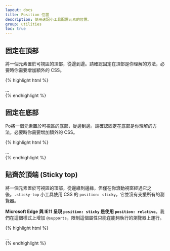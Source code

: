 ```yaml
---
layout: docs
title: Position 位置
description: 使用速記小工具配置元素的位置。
group: utilities
toc: true
---
```


## 固定在頂部

將一個元素置於可視區的頂部，從邊到邊。請確認固定在頂部是你理解的方法，必要時你需要增加額外的 CSS。

{% highlight html %}
<div class="fixed-top">...</div>
{% endhighlight %}

## 固定在底部

Po將一個元素置於可視區的底部，從邊到邊。請確認固定在底部是你理解的方法，必要時你需要增加額外的 CSS。

{% highlight html %}
<div class="fixed-bottom">...</div>
{% endhighlight %}

## 貼齊於頂端 (Sticky top)

將一個元素置於可視區的頂部，從邊緣到邊緣，但僅在你滾動視窗經過它之後。`.sticky-top` 小工具使用 CSS 的 `position: sticky`，它並沒有支援所有的瀏覽器。

**Microsoft Edge 與 IE11 呈現 `position: sticky` 是使用 `position: relative`**。我們在這個樣式上增加 `@supports`，限制這個屬性只能在能夠執行的瀏覽器上運行。

{% highlight html %}
<div class="sticky-top">...</div>
{% endhighlight %}
